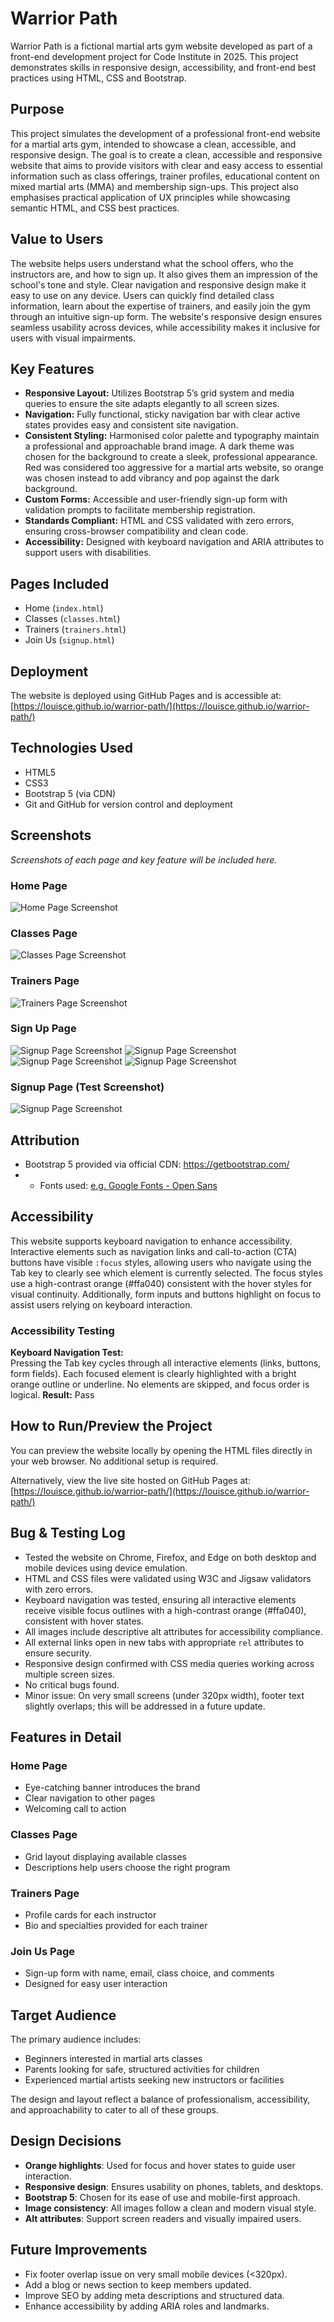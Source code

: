 # Warrior Path

Warrior Path is a fictional martial arts gym website developed as part of a front-end development project for Code Institute in 2025. This project demonstrates skills in responsive design, accessibility, and front-end best practices using HTML, CSS and Bootstrap.

## Purpose

This project simulates the development of a professional front-end website for a martial arts gym, intended to showcase a clean, accessible, and responsive design. The goal is to create a clean, accessible and responsive website that aims to provide visitors with clear and easy access to essential information such as class offerings, trainer profiles, educational content on mixed martial arts (MMA) and membership sign-ups. This project also emphasises practical application of UX principles while showcasing semantic HTML, and CSS best practices.


## Value to Users

The website helps users understand what the school offers, who the instructors are, and how to sign up. It also gives them an impression of the school's tone and style. Clear navigation and responsive design make it easy to use on any device. Users can quickly find detailed class information, learn about the expertise of trainers, and easily join the gym through an intuitive sign-up form. The website's responsive design ensures seamless usability across devices, while accessibility makes it inclusive for users with visual impairments.


## Key Features

- **Responsive Layout:** Utilizes Bootstrap 5’s grid system and media queries to ensure the site adapts elegantly to all screen sizes.
- **Navigation:** Fully functional, sticky navigation bar with clear active states provides easy and consistent site navigation.
- **Consistent Styling:** Harmonised color palette and typography maintain a professional and approachable brand image. A dark theme was chosen for the background to create a sleek, professional appearance. Red was considered too aggressive for a martial arts website, so orange was chosen instead to add vibrancy and pop against the dark background.
- **Custom Forms:** Accessible and user-friendly sign-up form with validation prompts to facilitate membership registration.
- **Standards Compliant:** HTML and CSS validated with zero errors, ensuring cross-browser compatibility and clean code.
- **Accessibility:** Designed with keyboard navigation and ARIA attributes to support users with disabilities.

## Pages Included

- Home (`index.html`)
- Classes (`classes.html`)
- Trainers (`trainers.html`)
- Join Us (`signup.html`)

## Deployment

The website is deployed using GitHub Pages and is accessible at:  
[https://louisce.github.io/warrior-path/](https://louisce.github.io/warrior-path/)

## Technologies Used

- HTML5
- CSS3
- Bootstrap 5 (via CDN)
- Git and GitHub for version control and deployment

## Screenshots

_Screenshots of each page and key feature will be included here._

### Home Page

![Home Page Screenshot](assets/images/screenshot-home.png)

### Classes Page

![Classes Page Screenshot](assets/images/screenshot-classes.png)

### Trainers Page

![Trainers Page Screenshot](assets/images/screenshot-trainers.png)

### Sign Up Page

![Signup Page Screenshot](assets/images/screenshot-signup.png)
![Signup Page Screenshot](assets/images/test-screenshot-2.png)
![Signup Page Screenshot](assets/images/test-screenshot-3.png)
![Signup Page Screenshot](assets/images/test-screenshot-4.png)

### Signup Page (Test Screenshot)

![Signup Page Screenshot](assets/images/test-screenshot.png)

## Attribution

- Bootstrap 5 provided via official CDN: https://getbootstrap.com/
- - Fonts used: [e.g. Google Fonts - Open Sans](https://fonts.google.com/specimen/Open+Sans)

## Accessibility

This website supports keyboard navigation to enhance accessibility. Interactive elements such as navigation links and call-to-action (CTA) buttons have visible `:focus` styles, allowing users who navigate using the Tab key to clearly see which element is currently selected. The focus styles use a high-contrast orange (#ffa040) consistent with the hover styles for visual continuity. Additionally, form inputs and buttons highlight on focus to assist users relying on keyboard interaction.

### Accessibility Testing

**Keyboard Navigation Test:**  
Pressing the Tab key cycles through all interactive elements (links, buttons, form fields). Each focused element is clearly highlighted with a bright orange outline or underline. No elements are skipped, and focus order is logical.
**Result:** Pass

## How to Run/Preview the Project

You can preview the website locally by opening the HTML files directly in your web browser. No additional setup is required.

Alternatively, view the live site hosted on GitHub Pages at:  
[https://louisce.github.io/warrior-path/](https://louisce.github.io/warrior-path/)

## Bug & Testing Log

- Tested the website on Chrome, Firefox, and Edge on both desktop and mobile devices using device emulation.
- HTML and CSS files were validated using W3C and Jigsaw validators with zero errors.
- Keyboard navigation was tested, ensuring all interactive elements receive visible focus outlines with a high-contrast orange (#ffa040), consistent with hover states.
- All images include descriptive alt attributes for accessibility compliance.
- All external links open in new tabs with appropriate `rel` attributes to ensure security.
- Responsive design confirmed with CSS media queries working across multiple screen sizes.
- No critical bugs found.
- Minor issue: On very small screens (under 320px width), footer text slightly overlaps; this will be addressed in a future update.

## Features in Detail

### Home Page
- Eye-catching banner introduces the brand
- Clear navigation to other pages
- Welcoming call to action

### Classes Page
- Grid layout displaying available classes
- Descriptions help users choose the right program

### Trainers Page
- Profile cards for each instructor
- Bio and specialties provided for each trainer

### Join Us Page
- Sign-up form with name, email, class choice, and comments
- Designed for easy user interaction

## Target Audience

The primary audience includes:
- Beginners interested in martial arts classes
- Parents looking for safe, structured activities for children
- Experienced martial artists seeking new instructors or facilities

The design and layout reflect a balance of professionalism, accessibility, and approachability to cater to all of these groups.

## Design Decisions

- **Orange highlights**: Used for focus and hover states to guide user interaction.
- **Responsive design**: Ensures usability on phones, tablets, and desktops.
- **Bootstrap 5**: Chosen for its ease of use and mobile-first approach.
- **Image consistency**: All images follow a clean and modern visual style.
- **Alt attributes**: Support screen readers and visually impaired users.

## Future Improvements

- Fix footer overlap issue on very small mobile devices (<320px).
- Add a blog or news section to keep members updated.
- Improve SEO by adding meta descriptions and structured data.
- Enhance accessibility by adding ARIA roles and landmarks.
